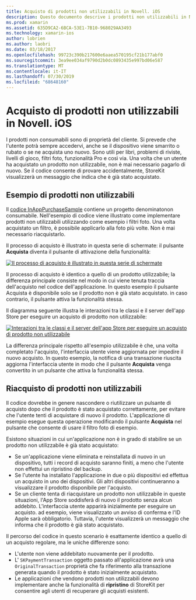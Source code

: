 ```yaml
---
title: Acquisto di prodotti non utilizzabili in Novell. iOS
description: Questo documento descrive i prodotti non utilizzabili in Novell. iOS, che sono funzionalità acquistate da un utente che rimane disponibile per un periodo illimitato, indipendentemente dal dispositivo.
ms.prod: xamarin
ms.assetid: 635D9CA2-6BCA-53E1-7B10-968029AA3493
ms.technology: xamarin-ios
author: lobrien
ms.author: laobri
ms.date: 03/18/2017
ms.openlocfilehash: 99723c390b217600e6aaea570195cf21b177abf0
ms.sourcegitcommit: 3ea9ee034af9790d2b0dc0893435e997bd06e587
ms.translationtype: MT
ms.contentlocale: it-IT
ms.lasthandoff: 07/30/2019
ms.locfileid: "68648160"
---
```

# <a name="purchasing-non-consumable-products-in-xamarinios"></a>Acquisto di prodotti non utilizzabili in Novell. iOS

I prodotti non consumabili sono di proprietà del cliente. Si prevede che l'utente potrà sempre accedervi, anche se il dispositivo viene smarrito o rubato o se ne acquista uno nuovo. Sono utili per libri, problemi di riviste, livelli di gioco, filtri foto, funzionalità Pro e così via. Una volta che un utente ha acquistato un prodotto non utilizzabile, non è mai necessario pagarlo di nuovo. Se il codice consente di provare accidentalmente, StoreKit visualizzerà un messaggio che indica che è già stato acquistato.

## <a name="non-consumable-products-sample"></a>Esempio di prodotti non utilizzabili

Il [codice InAppPurchaseSample](https://docs.microsoft.com/samples/xamarin/ios-samples/storekit) contiene un progetto denominatonon consumabile. Nell'esempio di codice viene illustrato come implementare prodotti non utilizzabili utilizzando come esempio i filtri foto. Una volta acquistato un filtro, è possibile applicarlo alla foto più volte. Non è mai necessario riacquistarlo.   
   
   
   
 Il processo di acquisto è illustrato in questa serie di schermate: il pulsante **Acquista** diventa il pulsante di attivazione della funzionalità:   
   
   
   
 [![](purchasing-non-consumable-products-images/image34.png "Il processo di acquisto è illustrato in questa serie di schermate")](purchasing-non-consumable-products-images/image34.png#lightbox)   
   
   
   
 Il processo di acquisto è identico a quello di un prodotto utilizzabile; la differenza principale consiste nel modo in cui viene tenuta traccia dell'acquisto nel codice dell'applicazione. In questo esempio il pulsante Acquista è disponibile solo se il prodotto non è già stato acquistato. in caso contrario, il pulsante attiva la funzionalità stessa.   
   
   
   

Il diagramma seguente illustra le interazioni tra le classi e il server dell'app Store per eseguire un acquisto di prodotto non utilizzabile:   
   
   
   
 [![](purchasing-non-consumable-products-images/image35.png "Interazioni tra le classi e il server dell'app Store per eseguire un acquisto di prodotto non utilizzabile")](purchasing-non-consumable-products-images/image35.png#lightbox)   
   
   
   
 La differenza principale rispetto all'esempio utilizzabile è che, una volta completato l'acquisto, l'interfaccia utente viene aggiornata per impedire il nuovo acquisto. In questo esempio, la notifica di una transazione riuscita aggiorna l'interfaccia utente in modo che il pulsante **Acquista** venga convertito in un pulsante che attiva la funzionalità stessa.

## <a name="re-purchasing-non-consumable-products"></a>Riacquisto di prodotti non utilizzabili

Il codice dovrebbe in genere nascondere o riutilizzare un pulsante di acquisto dopo che il prodotto è stato acquistato correttamente, per evitare che l'utente tenti di acquistare di nuovo il prodotto. L'applicazione di esempio esegue questa operazione modificando il pulsante **Acquista** nel pulsante che consente di usare il filtro foto di esempio.   
   
   
   
 Esistono situazioni in cui un'applicazione non è in grado di stabilire se un prodotto non utilizzabile è già stato acquistato:

-  Se un'applicazione viene eliminata e reinstallata di nuovo in un dispositivo, tutti i record di acquisto saranno finiti, a meno che l'utente non effettui un ripristino del backup. 
-  Se l'utente ha installato l'applicazione in due o più dispositivi ed effettua un acquisto in uno dei dispositivi. Gli altri dispositivi continueranno a visualizzare il prodotto disponibile per l'acquisto. 
-  Se un cliente tenta di riacquistare un prodotto non utilizzabile in queste situazioni, l'App Store soddisferà di nuovo il prodotto senza alcun addebito. L'interfaccia utente apparirà inizialmente per eseguire un acquisto. ad esempio, viene visualizzato un avviso di conferma e l'ID Apple sarà obbligatorio. Tuttavia, l'utente visualizzerà un messaggio che informa che il prodotto è già stato acquistato.  
   
   
   
 Il percorso del codice in questo scenario è esattamente identico a quello di un acquisto regolare, ma le uniche differenze sono:

-  L'utente non viene addebitato nuovamente per il prodotto.
-  L' `SKPaymentTransaction` oggetto passato all'applicazione avrà una `OriginalTransaction` proprietà che fa riferimento alla transazione generata quando il prodotto è stato inizialmente acquistato. 
-  Le applicazioni che vendono prodotti non utilizzabili devono implementare anche la funzionalità di **ripristino** di StoreKit per consentire agli utenti di recuperare gli acquisti esistenti. 
